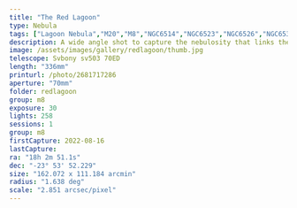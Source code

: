 ```yaml
---
title: "The Red Lagoon"
type: Nebula
tags: ["Lagoon Nebula","M20","M8","NGC6514","NGC6523","NGC6526","NGC6530","The star 4 Sgr","The star 5 Sgr","The star 7 Sgr","The star 9 Sgr","Trifid Nebula"]
description: A wide angle shot to capture the nebulosity that links the Lagoon Nebula with its nearby companion the Trifid Nebula.
image: /assets/images/gallery/redlagoon/thumb.jpg
telescope: Svbony sv503 70ED
length: "336mm"
printurl: /photo/2681717286
aperture: "70mm"
folder: redlagoon
group: m8
exposure: 30
lights: 258
sessions: 1
group: m8
firstCapture: 2022-08-16
lastCapture:
ra: "18h 2m 51.1s"
dec: "-23° 53' 52.229"
size: "162.072 x 111.184 arcmin"
radius: "1.638 deg"
scale: "2.851 arcsec/pixel"
---
```

